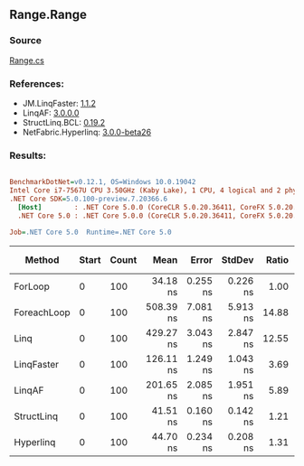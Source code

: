 ﻿## Range.Range

### Source
[Range.cs](../LinqBenchmarks/Range/Range.cs)

### References:
- JM.LinqFaster: [1.1.2](https://www.nuget.org/packages/JM.LinqFaster/1.1.2)
- LinqAF: [3.0.0.0](https://www.nuget.org/packages/LinqAF/3.0.0.0)
- StructLinq.BCL: [0.19.2](https://www.nuget.org/packages/StructLinq.BCL/0.19.2)
- NetFabric.Hyperlinq: [3.0.0-beta26](https://www.nuget.org/packages/NetFabric.Hyperlinq/3.0.0-beta26)

### Results:
``` ini

BenchmarkDotNet=v0.12.1, OS=Windows 10.0.19042
Intel Core i7-7567U CPU 3.50GHz (Kaby Lake), 1 CPU, 4 logical and 2 physical cores
.NET Core SDK=5.0.100-preview.7.20366.6
  [Host]        : .NET Core 5.0.0 (CoreCLR 5.0.20.36411, CoreFX 5.0.20.36411), X64 RyuJIT
  .NET Core 5.0 : .NET Core 5.0.0 (CoreCLR 5.0.20.36411, CoreFX 5.0.20.36411), X64 RyuJIT

Job=.NET Core 5.0  Runtime=.NET Core 5.0  

```
|      Method | Start | Count |      Mean |    Error |   StdDev | Ratio | RatioSD |  Gen 0 | Gen 1 | Gen 2 | Allocated |
|------------ |------ |------ |----------:|---------:|---------:|------:|--------:|-------:|------:|------:|----------:|
|     ForLoop |     0 |   100 |  34.18 ns | 0.255 ns | 0.226 ns |  1.00 |    0.00 |      - |     - |     - |         - |
| ForeachLoop |     0 |   100 | 508.39 ns | 7.081 ns | 5.913 ns | 14.88 |    0.21 | 0.0267 |     - |     - |      56 B |
|        Linq |     0 |   100 | 429.27 ns | 3.043 ns | 2.847 ns | 12.55 |    0.07 | 0.0191 |     - |     - |      40 B |
|  LinqFaster |     0 |   100 | 126.11 ns | 1.249 ns | 1.043 ns |  3.69 |    0.04 | 0.2027 |     - |     - |     424 B |
|      LinqAF |     0 |   100 | 201.65 ns | 2.085 ns | 1.951 ns |  5.89 |    0.07 |      - |     - |     - |         - |
|  StructLinq |     0 |   100 |  41.51 ns | 0.160 ns | 0.142 ns |  1.21 |    0.01 |      - |     - |     - |         - |
|   Hyperlinq |     0 |   100 |  44.70 ns | 0.234 ns | 0.208 ns |  1.31 |    0.01 |      - |     - |     - |         - |
